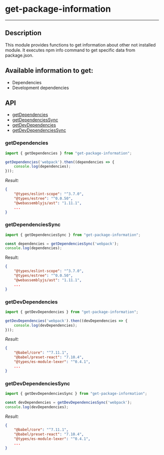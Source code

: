 # get-package-information

-----

## Description

This module provides functions to get information
about other not installed module. It executes npm
info command to get specific data from package.json.

## Available information to get:

- Dependencies
- Development dependencies

## API

- [getDependencies](#getdependencies)
- [getDependenciesSync](#getdependenciessync)
- [getDevDependencies](#getdevdependencies)
- [getDevDependenciesSync](#getdevdependenciessync)

### getDependencies
```javascript
import { getDependencies } from "get-package-information";

getDependencies('webpack').then((dependencies => {
    console.log(dependencies);
})); 
```
_Result:_
```json
{
    "@types/eslint-scope": "^3.7.0",
    "@types/estree": "^0.0.50",
    "@webassemblyjs/ast": "1.11.1",
    ...
}
```

### getDependenciesSync
```javascript
import { getDependenciesSync } from "get-package-information";

const dependencies = getDependenciesSync('webpack'); 
console.log(dependencies);
```
Result:
```json
{
    "@types/eslint-scope": "^3.7.0",
    "@types/estree": "^0.0.50",
    "@webassemblyjs/ast": "1.11.1",
    ...
}
```

### getDevDependencies
```javascript
import { getDevDependencies } from "get-package-information";

getDevDependencies('webpack').then((devDependencies => {
    console.log(devDependencies);
})); 
```
_Result:_
```json
{
    "@babel/core": "^7.11.1",
    "@babel/preset-react": "7.10.4",
    "@types/es-module-lexer": "^0.4.1",
    ...
}
```

### getDevDependenciesSync
```javascript
import { getDevDependenciesSync } from "get-package-information";

const devDependencies = getDevDependenciesSync('webpack');
console.log(devDependencies);
```
_Result:_
```json
{
    "@babel/core": "^7.11.1",
    "@babel/preset-react": "7.10.4",
    "@types/es-module-lexer": "^0.4.1",
    ...
}
```
